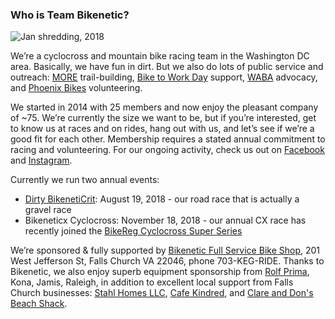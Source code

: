 ### Who is Team Bikenetic?

![Jan shredding, 2018](https://scontent-ort2-1.cdninstagram.com/vp/2d2516aa59470ad3c2f8bacf935da5e6/5B9CBD4C/t51.2885-15/s640x640/sh0.08/e35/30602983_172308840139534_590628127131041792_n.jpg)

We’re a cyclocross and mountain bike racing team in the Washington DC area. Basically, we have fun in dirt. But we also do lots of public service and outreach: [MORE](http://www.more-mtb.org/) trail-building, [Bike to Work Day](https://www.biketoworkmetrodc.org/) support, [WABA](http://www.waba.org/) advocacy, and [Phoenix Bikes](http://www.phoenixbikes.org/) volunteering.

We started in 2014 with 25 members and now enjoy the pleasant company of ~75. We’re currently the size we want to be, but if you’re interested, get to know us at races and on rides, hang out with us, and let’s see if we’re a good fit for each other. Membership requires a stated annual commitment to racing and volunteering. For our ongoing activity, check us out on [Facebook](https://www.facebook.com/bikeneticx) and [Instagram](https://www.instagram.com/teambikenetic/).

Currently we run two annual events:

- [Dirty BikenetiCrit](https://www.bikereg.com/DirtyBikenetiCrit): August 19, 2018 - our road race that is actually a gravel race
- Bikeneticx Cyclocross: November 18, 2018 - our annual CX race has recently joined the [BikeReg Cyclocross Super Series](https://www.facebook.com/Super8cyclocross/)

We’re sponsored & fully supported by [Bikenetic Full Service Bike Shop](https://www.bikenetic.com/), 201 West Jefferson St, Falls Church VA 22046, phone 703-KEG-RIDE. Thanks to Bikenetic, we also enjoy superb equipment sponsorship from [Rolf Prima](https://rolfprima.com/), Kona, Jamis, Raleigh, in addition to excellent local support from Falls Church businesses: [Stahl Homes LLC](http://stahlhomes.com/), [Cafe Kindred](http://www.cafekindred.com/), and [Clare and Don's Beach Shack](http://www.clareanddons.com/).
